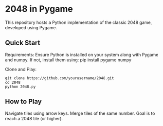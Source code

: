 # 2048 in Pygame 

This repository hosts a Python implementation of the classic 2048 game, developed using Pygame.

## Quick Start

Requirements: Ensure Python is installed on your system along with Pygame and numpy. If not, install them using:
pip install pygame numpy

Clone and Play:
```
git clone https://github.com/yourusername/2048.git
cd 2048
python 2048.py
```

## How to Play

Navigate tiles using arrow keys.
Merge tiles of the same number.
Goal is to reach a 2048 tile (or higher).
